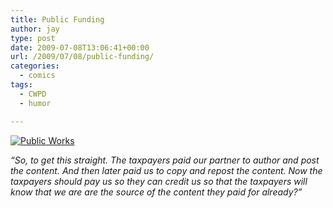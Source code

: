 ```yaml
---
title: Public Funding
author: jay
type: post
date: 2009-07-08T13:06:41+00:00
url: /2009/07/08/public-funding/
categories:
  - comics
tags:
  - CWPD
  - humor

---
```

[![Public Works][1]][1]

_“So, to get this straight. The taxpayers paid our partner to author and post the content. And then later paid us to copy and repost the content. Now the taxpayers should pay us so they can credit us so that the taxpayers will know that we are are the source of the content they paid for already?”_

 [1]: https://cdn.rambleon.org/migrate/2009/07/publicworks.jpg